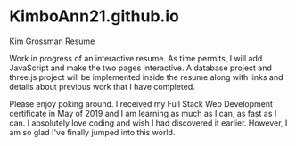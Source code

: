 # KimboAnn21.github.io
Kim Grossman Resume

Work in progress of an interactive resume.  As time permits, I will add JavaScript and make the two pages interactive.  A database project and three.js project will be implemented inside the resume along with links and details about previous work that I have completed.  

Please enjoy poking around.  I received my Full Stack Web Development certificate in May of 2019 and I am learning as much as I can, as fast as I can.  I absolutely love coding and wish I had discovered it earlier.  However, I am so glad I've finally jumped into this world.  
